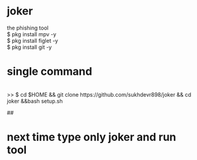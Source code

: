 # joker
the phishing tool <br>
$ pkg install mpv -y <br>
$ pkg install figlet -y <br>
$ pkg install git -y <br> 
<h1> single command </h1> <br>
>> $ cd $HOME && git clone https://github.com/sukhdevr898/joker && cd joker &&bash setup.sh <br>


##<h1>next time type only joker and run tool </h1> <br>
